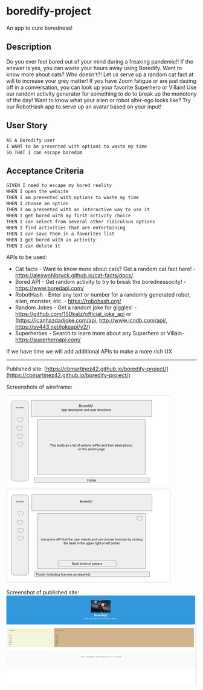 # boredify-project
An app to cure boredness!

## Description

Do you ever feel bored out of your mind during a freaking pandemic!!  If the answer is yes, you can waste your hours away using Boredify.  Want to know more about cats? Who doesn't?! Let us serve up a random cat fact at will to increase your grey matter!  If you have Zoom fatigue or are just dazing off in a conversation, you can look up your favorite Superhero or Villain! Use our random activity generator for something to do to break up the monotony of the day! Want to know what your alien or robot alter-ego looks like? Try our RobotHash app to serve up an avatar based on your input!

## User Story
```
AS A Boredify user
I WANT to be presented with options to waste my time
SO THAT I can escape boredom
```

## Acceptance Criteria
```
GIVEN I need to escape my bored reality
WHEN I open the website
THEN I am presented with options to waste my time
WHEN I choose an option
THEN I am presented with an interactive way to use it
WHEN I get bored with my first activity choice
THEN I can select from several other ridiculous options
WHEN I find activities that are entertaining
THEN I can save them in a favorites list
WHEN I get bored with an activity
THEN I can delete it 
```

APIs to be used: 
* Cat facts - Want to know more about cats? Get a random cat fact here! - https://alexwohlbruck.github.io/cat-facts/docs/
* Bored API - Get random activity to try to break the borednessocity! - https://www.boredapi.com/
* RobotHash - Enter any text or number for a randomly generated robot, alien, monster, etc. - https://robohash.org/
* Random Jokes - Get a random joke for giggles! - https://github.com/15Dkatz/official_joke_api or (https://icanhazdadjoke.com/api, http://www.icndb.com/api/, https://sv443.net/jokeapi/v2/)
* Superheroes - Search to learn more about any Superhero or Villain- https://superheroapi.com/

If we have time we will add additional APIs to make a more rich UX

---


Published site:
[https://cbmartinez42.github.io/boredify-project/](https://cbmartinez42.github.io/boredify-project/)

Screenshots of wireframe:

<img src="./assets/images/wireframe-screenshot-1.PNG">
<img src="./assets/images/wireframe-screenshot-2.PNG">

Screenshot of published site:
<img src="./assets/images/boredify-screenshot.PNG">